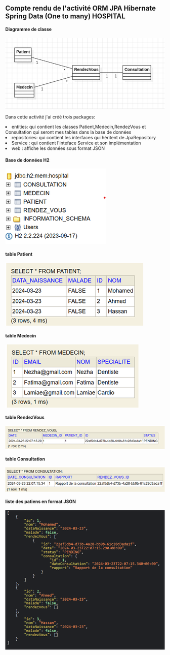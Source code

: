 <h2>Compte rendu de l'activité ORM JPA Hibernate Spring Data (One to many) HOSPITAL</h2>
<h4>Diagramme de classe</h4>
<img src="./Captures/img.png"/>
<p>Dans cette activité j'ai créé trois packages:</p>
<li>entities: qui contient les classes Patient,Medecin,RendezVous et Consultation
qui seront mes tables dans la base de données</li>
<li>repositories: qui contient les interfaces qui héritent de JpaRepository </li>
<li>Service : qui contient l'inteface Service et son implémentation </li>
<li>web : affiche les données sous format JSON</li>
<h4>Base de données H2</h4>
<img src="./Captures/img_1.png"/>
<h4>table Patient</h4>
<img src="./Captures/img_2.png"/>
<h4>table Medecin</h4>
<img src="./Captures/img_3.png"/>
<h4>table RendezVous</h4>
<img src="./Captures/img_4.png"/>
<h4>table Consultation</h4>
<img src="./Captures/img_5.png"/>
<h4>liste des patiens en format JSON</h4>
<img src="./Captures/img_6.png"/>

